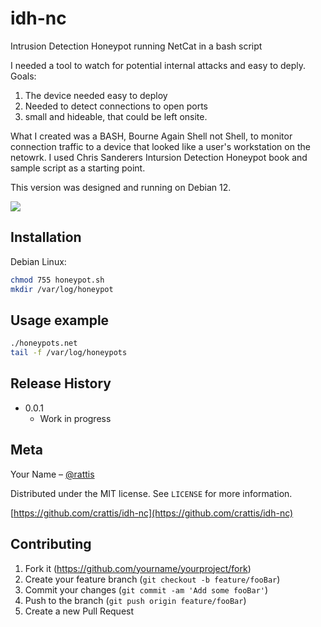 # idh-nc
Intrusion Detection Honeypot running NetCat in a bash script

I needed a tool to watch for potential internal attacks and easy to deply. Goals:
1. The device needed easy to deploy
2. Needed to detect connections to open ports
3. small and hideable, that could be left onsite.

What I created was a BASH, Bourne Again Shell not Shell, to monitor connection traffic to a device that looked like a user's workstation on the netowrk.
I used Chris Sanderers Intursion Detection Honeypot book and sample script as a starting point.

This version was designed and running on Debian 12.

![](header.png)

## Installation

Debian Linux:

```sh
chmod 755 honeypot.sh
mkdir /var/log/honeypot
```

## Usage example

```sh
./honeypots.net
tail -f /var/log/honeypots
```


## Release History
* 0.0.1
    * Work in progress

## Meta

Your Name – [@rattis](https://twitter.com/rattis) 

Distributed under the MIT license. See ``LICENSE`` for more information.

[https://github.com/crattis/idh-nc](https://github.com/crattis/idh-nc)

## Contributing

1. Fork it (<https://github.com/yourname/yourproject/fork>)
2. Create your feature branch (`git checkout -b feature/fooBar`)
3. Commit your changes (`git commit -am 'Add some fooBar'`)
4. Push to the branch (`git push origin feature/fooBar`)
5. Create a new Pull Request

<!-- Markdown link & img dfn's -->
[npm-image]: https://img.shields.io/npm/v/datadog-metrics.svg?style=flat-square
[npm-url]: https://npmjs.org/package/datadog-metrics
[npm-downloads]: https://img.shields.io/npm/dm/datadog-metrics.svg?style=flat-square
[travis-image]: https://img.shields.io/travis/dbader/node-datadog-metrics/master.svg?style=flat-square
[travis-url]: https://travis-ci.org/dbader/node-datadog-metrics
[wiki]: https://github.com/yourname/yourproject/wiki
